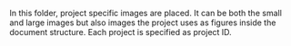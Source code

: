 In this folder, project specific images are placed. It can be both the small and large images but also images the project uses as figures inside the document structure.
Each project is specified as project ID.
